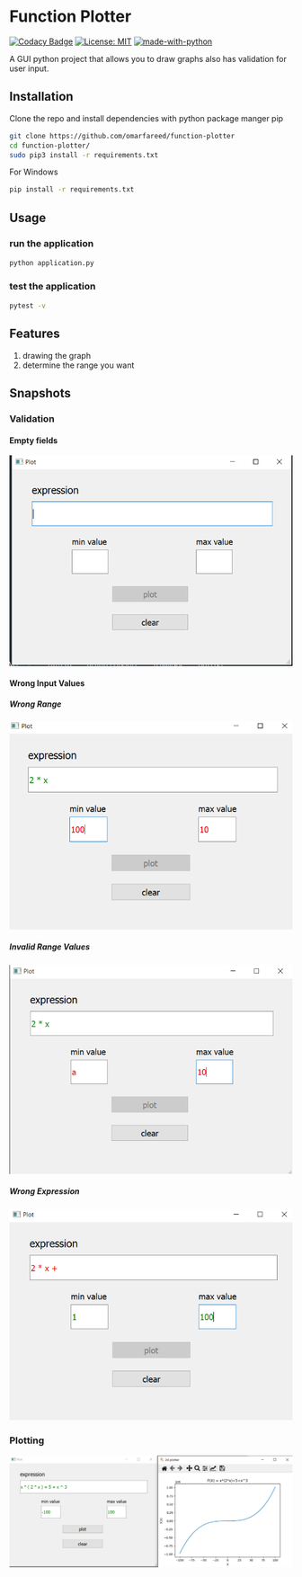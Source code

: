 # Function Plotter

[![Codacy Badge](https://api.codacy.com/project/badge/Grade/60b8e0742c4044d6b35eb7e27ecb7a4b)](https://app.codacy.com/gh/aboueleyes/cms-downloader?utm_source=github.com&utm_medium=referral&utm_content=aboueleyes/cms-downloader&utm_campaign=Badge_Grade_Settings)
[![License: MIT](https://img.shields.io/badge/License-MIT-blue.svg)](https://www.gnu.org/licenses/gpl-3.0)
[![made-with-python](https://img.shields.io/badge/Made%20with-Python-1f425f.svg)](https://www.python.org/)

A GUI python project that allows you to draw graphs also has validation for user input.

## Installation

Clone the repo and install dependencies with python package manger pip

```bash
git clone https://github.com/omarfareed/function-plotter
cd function-plotter/
sudo pip3 install -r requirements.txt
```

For Windows

```bash
pip install -r requirements.txt
```

## Usage

### run the application

```bash
python application.py
```

### test the application

```bash
pytest -v
```

## Features

1. drawing the graph
2. determine the range you want

## Snapshots

### Validation

#### Empty fields

![Empty validation](./images/emptyInputs.PNG)

#### Wrong Input Values

##### Wrong Range

![Wrong Range](./images/wrongRange.PNG)

##### Invalid Range Values

![Wrong Range Value](./images/invalidRangeValues.PNG)

##### Wrong Expression

![Wrong Expression](./images/wrongExpression.PNG)

### Plotting

![graph](./images/plot.PNG)
